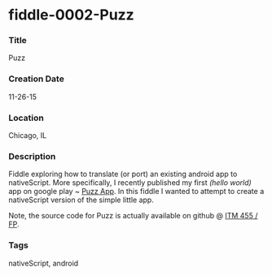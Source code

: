 fiddle-0002-Puzz
======

### Title

Puzz


### Creation Date

11-26-15


### Location

Chicago, IL


### Description

Fiddle exploring how to translate (or port) an existing android app to nativeScript.  More specifically, I
recently published my first _(hello world)_ app on google play ~ [Puzz App](https://play.google.com/store/apps/details?id=fp.itm455.iit.com.puzzler).
In this fiddle I wanted to attempt to create a nativeScript version of the simple little app.

Note, the source code for Puzz is actually available on github @ [ITM 455 / FP](https://github.com/bradyhouse/ITM455/tree/master/FP).



### Tags

nativeScript, android

